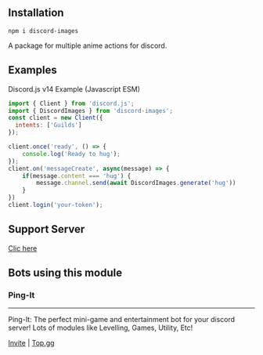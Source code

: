 ## Installation
```
npm i discord-images
```
A package for multiple anime actions for discord.

## Examples

Discord.js v14 Example (Javascript ESM)
```js
import { Client } from 'discord.js';
import { DiscordImages } from 'discord-images';
const client = new Client({ 
  intents: ['Guilds']
});

client.once('ready', () => {
	console.log('Ready to hug');
});
client.on('messageCreate', async(message) => {
    if(message.content === 'hug') {
        message.channel.send(await DiscordImages.generate('hug'))
    }
})
client.login('your-token');
```


## Support Server

<a href="https://discord.gg/6qzkefEvRB">Clic here</a>



## Bots using this module



### Ping-It
---

Ping-It: The perfect mini-game and entertainment bot for your discord server! Lots of modules like Levelling, Games, Utility, Etc!

[Invite](https://discord.com/oauth2/authorize?client_id=955086662969458769&scope=bot) |
[Top.gg](https://top.gg/bot/955086662969458769)

